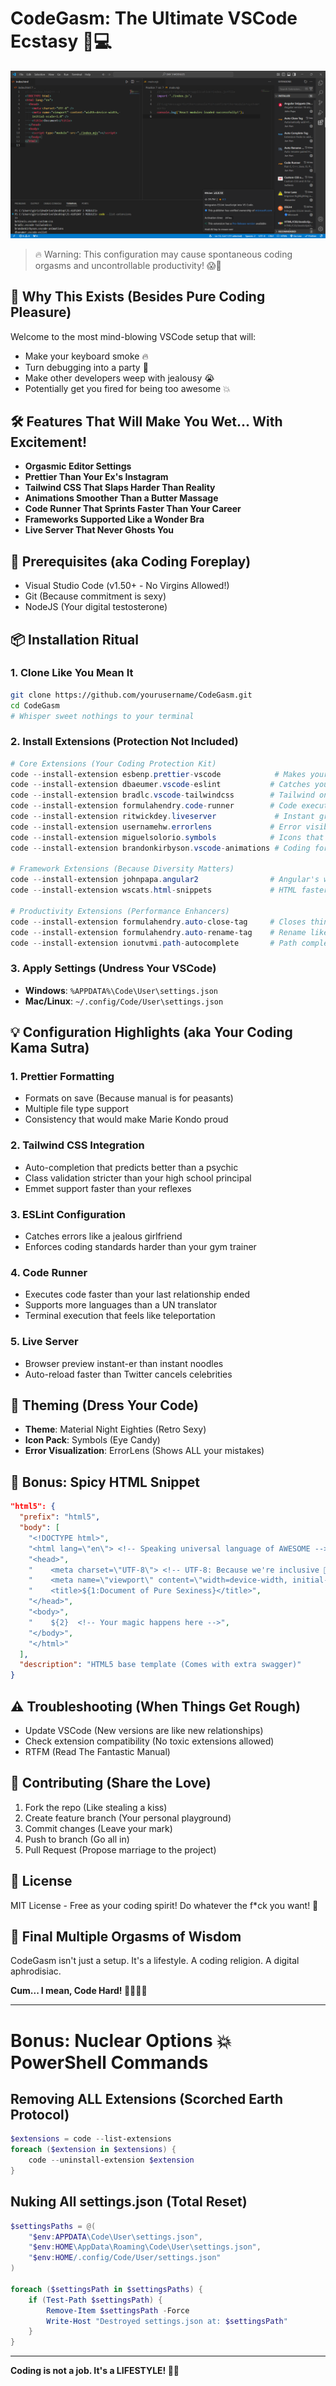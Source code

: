 # CodeGasm: The Ultimate VSCode Ecstasy 🚀💻

![Coding Nirvana](https://raw.githubusercontent.com/girish-kor/CodeGasm-The-Ultimate-VSCode-Ecstasy/refs/heads/main/assets/CodeGasm.png)

> 🔥 Warning: This configuration may cause spontaneous coding orgasms and uncontrollable productivity! 😱🤯

## 🚀 Why This Exists (Besides Pure Coding Pleasure)

Welcome to the most mind-blowing VSCode setup that will:
- Make your keyboard smoke 🔥
- Turn debugging into a party 🎉
- Make other developers weep with jealousy 😭
- Potentially get you fired for being too awesome 💥

## 🛠 Features That Will Make You Wet... With Excitement!

- **Orgasmic Editor Settings** 
- **Prettier Than Your Ex's Instagram** 
- **Tailwind CSS That Slaps Harder Than Reality** 
- **Animations Smoother Than a Butter Massage** 
- **Code Runner That Sprints Faster Than Your Career** 
- **Frameworks Supported Like a Wonder Bra** 
- **Live Server That Never Ghosts You** 

## 🔧 Prerequisites (aka Coding Foreplay)

- Visual Studio Code (v1.50+ - No Virgins Allowed!)
- Git (Because commitment is sexy)
- NodeJS (Your digital testosterone)

## 📦 Installation Ritual

### 1. Clone Like You Mean It

```bash
git clone https://github.com/yourusername/CodeGasm.git
cd CodeGasm
# Whisper sweet nothings to your terminal
```

### 2. Install Extensions (Protection Not Included)

```powershell
# Core Extensions (Your Coding Protection Kit)
code --install-extension esbenp.prettier-vscode            # Makes your code beautiful
code --install-extension dbaeumer.vscode-eslint           # Catches your coding STDs
code --install-extension bradlc.vscode-tailwindcss        # Tailwind on steroids
code --install-extension formulahendry.code-runner        # Code execution speedrun
code --install-extension ritwickdey.liveserver             # Instant gratification server
code --install-extension usernamehw.errorlens             # Error visibility like HD porn
code --install-extension miguelsolorio.symbols            # Icons that seduce your eyes
code --install-extension brandonkirbyson.vscode-animations # Coding foreplay animations

# Framework Extensions (Because Diversity Matters)
code --install-extension johnpapa.angular2                # Angular's wet dream
code --install-extension wscats.html-snippets             # HTML faster than your ex moves on

# Productivity Extensions (Performance Enhancers)
code --install-extension formulahendry.auto-close-tag     # Closes things faster than you
code --install-extension formulahendry.auto-rename-tag    # Rename like a boss
code --install-extension ionutvmi.path-autocomplete       # Path completion more reliable than Tinder
```

### 3. Apply Settings (Undress Your VSCode)

- **Windows**: `%APPDATA%\Code\User\settings.json`
- **Mac/Linux**: `~/.config/Code/User\settings.json`

## 💡 Configuration Highlights (aka Your Coding Kama Sutra)

### 1. Prettier Formatting
- Formats on save (Because manual is for peasants)
- Multiple file type support
- Consistency that would make Marie Kondo proud

### 2. Tailwind CSS Integration
- Auto-completion that predicts better than a psychic
- Class validation stricter than your high school principal
- Emmet support faster than your reflexes

### 3. ESLint Configuration
- Catches errors like a jealous girlfriend
- Enforces coding standards harder than your gym trainer

### 4. Code Runner
- Executes code faster than your last relationship ended
- Supports more languages than a UN translator
- Terminal execution that feels like teleportation

### 5. Live Server
- Browser preview instant-er than instant noodles
- Auto-reload faster than Twitter cancels celebrities

## 🎨 Theming (Dress Your Code)

- **Theme**: Material Night Eighties (Retro Sexy)
- **Icon Pack**: Symbols (Eye Candy)
- **Error Visualization**: ErrorLens (Shows ALL your mistakes)

## 📝 Bonus: Spicy HTML Snippet

```json
"html5": {
  "prefix": "html5",
  "body": [
    "<!DOCTYPE html>",
    "<html lang=\"en\"> <!-- Speaking universal language of AWESOME -->",
    "<head>",
    "    <meta charset=\"UTF-8\"> <!-- UTF-8: Because we're inclusive 🌈 -->",
    "    <meta name=\"viewport\" content=\"width=device-width, initial-scale=1.0\">",
    "    <title>${1:Document of Pure Sexiness}</title>",
    "</head>",
    "<body>",
    "    ${2}  <!-- Your magic happens here -->",
    "</body>",
    "</html>"
  ],
  "description": "HTML5 base template (Comes with extra swagger)"
}
```

## ⚠️ Troubleshooting (When Things Get Rough)

- Update VSCode (New versions are like new relationships)
- Check extension compatibility (No toxic extensions allowed)
- RTFM (Read The Fantastic Manual)

## 🤝 Contributing (Share the Love)

1. Fork the repo (Like stealing a kiss)
2. Create feature branch (Your personal playground)
3. Commit changes (Leave your mark)
4. Push to branch (Go all in)
5. Pull Request (Propose marriage to the project)

## 📄 License

MIT License - Free as your coding spirit! Do whatever the f*ck you want! 🤘

## 🌟 Final Multiple Orgasms of Wisdom

CodeGasm isn't just a setup. It's a lifestyle. A coding religion. A digital aphrodisiac.

**Cum... I mean, Code Hard! 🚀💦👨‍💻**

---

# Bonus: Nuclear Options 💥 **PowerShell Commands**

## Removing ALL Extensions (Scorched Earth Protocol) 

```powershell
$extensions = code --list-extensions
foreach ($extension in $extensions) {
    code --uninstall-extension $extension
}
```

## Nuking All settings.json (Total Reset)

```powershell
$settingsPaths = @(
    "$env:APPDATA\Code\User\settings.json",
    "$env:HOME\AppData\Roaming\Code\User\settings.json",
    "$env:HOME/.config/Code/User/settings.json"
)

foreach ($settingsPath in $settingsPaths) {
    if (Test-Path $settingsPath) {
        Remove-Item $settingsPath -Force
        Write-Host "Destroyed settings.json at: $settingsPath"
    }
}
```

---

**Coding is not a job. It's a LIFESTYLE! 🤯🔥**
